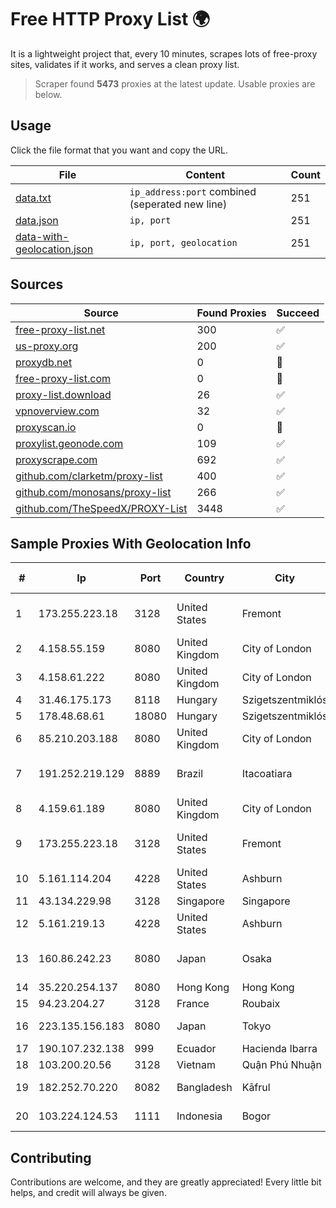 
# Free HTTP Proxy List 🌍

It is a lightweight project that, every 10 minutes, scrapes lots of free-proxy sites, validates if it works, and serves a clean proxy list.


> Scraper found **5473** proxies at the latest update. Usable proxies are below.

## Usage

Click the file format that you want and copy the URL.


|File|Content|Count|
|----|-------|-----|
|[data.txt](https://raw.githubusercontent.com/themiralay/Proxy-List-World/master/data.txt)|`ip_address:port` combined (seperated new line)|251|
|[data.json](https://raw.githubusercontent.com/themiralay/Proxy-List-World/master/data.json)|`ip, port`|251|
|[data-with-geolocation.json](https://raw.githubusercontent.com/themiralay/Proxy-List-World/master/data-with-geolocation.json)|`ip, port, geolocation`|251|

## Sources

|Source|Found Proxies|Succeed|
|------|-------------|-------|
|[free-proxy-list.net](https://free-proxy-list.net)|300|✅|
|[us-proxy.org](https://www.us-proxy.org)|200|✅|
|[proxydb.net](http://proxydb.net)|0|🚫|
|[free-proxy-list.com](https://free-proxy-list.com/?page=&port=&type%5B%5D=http&type%5B%5D=https&up_time=0&search=Search)|0|🚫|
|[proxy-list.download](https://www.proxy-list.download/HTTP)|26|✅|
|[vpnoverview.com](https://vpnoverview.com/privacy/anonymous-browsing/free-proxy-servers)|32|✅|
|[proxyscan.io](https://www.proxyscan.io)|0|🚫|
|[proxylist.geonode.com](https://proxylist.geonode.com/api/proxy-list?limit=300&page=1&sort_by=lastChecked&sort_type=desc&protocols=http,https)|109|✅|
|[proxyscrape.com](https://api.proxyscrape.com/v2/?request=displayproxies&protocol=http&timeout=10000&country=all&ssl=all&anonymity=all)|692|✅|
|[github.com/clarketm/proxy-list](https://raw.githubusercontent.com/clarketm/proxy-list/master/proxy-list-raw.txt)|400|✅|
|[github.com/monosans/proxy-list](https://raw.githubusercontent.com/monosans/proxy-list/main/proxies/http.txt)|266|✅|
|[github.com/TheSpeedX/PROXY-List](https://raw.githubusercontent.com/TheSpeedX/PROXY-List/master/http.txt)|3448|✅|


## Sample Proxies With Geolocation Info

|#|Ip|Port|Country|City|Internet Service Provider|
|-|--|----|-------|----|-------------------------|
|1|173.255.223.18|3128|United States|Fremont|Akamai Technologies, Inc.|
|2|4.158.55.159|8080|United Kingdom|City of London|Microsoft Corporation|
|3|4.158.61.222|8080|United Kingdom|City of London|Microsoft Corporation|
|4|31.46.175.173|8118|Hungary|Szigetszentmiklós|htc|
|5|178.48.68.61|18080|Hungary|Szigetszentmiklós|UPC|
|6|85.210.203.188|8080|United Kingdom|City of London|Microsoft Corporation|
|7|191.252.219.129|8889|Brazil|Itacoatiara|Locaweb Serviços de Internet S/A|
|8|4.159.61.189|8080|United Kingdom|City of London|Microsoft Corporation|
|9|173.255.223.18|3128|United States|Fremont|Akamai Technologies, Inc.|
|10|5.161.114.204|4228|United States|Ashburn|Hetzner Online GmbH|
|11|43.134.229.98|3128|Singapore|Singapore|Aceville Pte.ltd|
|12|5.161.219.13|4228|United States|Ashburn|Hetzner Online GmbH|
|13|160.86.242.23|8080|Japan|Osaka|Sony Network Communications Inc|
|14|35.220.254.137|8080|Hong Kong|Hong Kong|Google LLC|
|15|94.23.204.27|3128|France|Roubaix|OVH SAS|
|16|223.135.156.183|8080|Japan|Tokyo|So-net Corporation|
|17|190.107.232.138|999|Ecuador|Hacienda Ibarra|CINECABLE TV|
|18|103.200.20.56|3128|Vietnam|Quận Phú Nhuận|TNIX|
|19|182.252.70.220|8082|Bangladesh|Kāfrul|Agni Systems Limited|
|20|103.224.124.53|1111|Indonesia|Bogor|PT Curug Lintas Indonesia|



## Contributing

Contributions are welcome, and they are greatly appreciated! Every
little bit helps, and credit will always be given.

